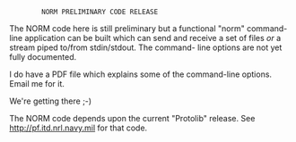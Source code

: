 
            NORM PRELIMINARY CODE RELEASE

The NORM code here is still preliminary but a functional "norm"
command-line application can be built which can send and receive
a set of files _or_ a stream piped to/from stdin/stdout.  The command-
line options are not yet fully documented.

I do have a PDF file which explains some of the command-line options. 
Email me for it.

We're getting there ;-)

The NORM code depends upon the current "Protolib" release.
See <http://pf.itd.nrl.navy.mil> for that code.
